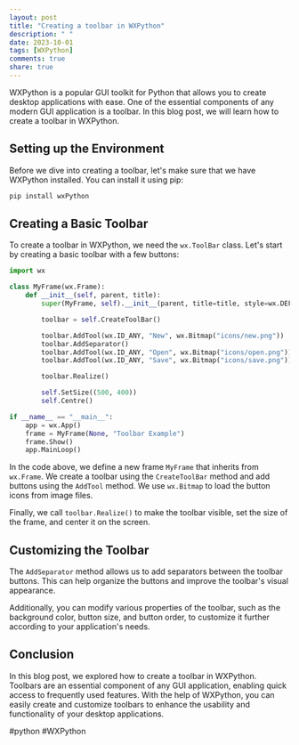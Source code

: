 ```yaml
---
layout: post
title: "Creating a toolbar in WXPython"
description: " "
date: 2023-10-01
tags: [WXPython]
comments: true
share: true
---
```


WXPython is a popular GUI toolkit for Python that allows you to create desktop applications with ease. One of the essential components of any modern GUI application is a toolbar. In this blog post, we will learn how to create a toolbar in WXPython.

## Setting up the Environment

Before we dive into creating a toolbar, let's make sure that we have WXPython installed. You can install it using pip:

```python
pip install wxPython
```

## Creating a Basic Toolbar

To create a toolbar in WXPython, we need the `wx.ToolBar` class. Let's start by creating a basic toolbar with a few buttons:

```python
import wx

class MyFrame(wx.Frame):
    def __init__(self, parent, title):
        super(MyFrame, self).__init__(parent, title=title, style=wx.DEFAULT_FRAME_STYLE ^ wx.RESIZE_BORDER)

        toolbar = self.CreateToolBar()

        toolbar.AddTool(wx.ID_ANY, "New", wx.Bitmap("icons/new.png"))
        toolbar.AddSeparator()
        toolbar.AddTool(wx.ID_ANY, "Open", wx.Bitmap("icons/open.png"))
        toolbar.AddTool(wx.ID_ANY, "Save", wx.Bitmap("icons/save.png"))

        toolbar.Realize()

        self.SetSize((500, 400))
        self.Centre()

if __name__ == "__main__":
    app = wx.App()
    frame = MyFrame(None, "Toolbar Example")
    frame.Show()
    app.MainLoop()
```

In the code above, we define a new frame `MyFrame` that inherits from `wx.Frame`. We create a toolbar using the `CreateToolBar` method and add buttons using the `AddTool` method. We use `wx.Bitmap` to load the button icons from image files.

Finally, we call `toolbar.Realize()` to make the toolbar visible, set the size of the frame, and center it on the screen.

## Customizing the Toolbar

The `AddSeparator` method allows us to add separators between the toolbar buttons. This can help organize the buttons and improve the toolbar's visual appearance.

Additionally, you can modify various properties of the toolbar, such as the background color, button size, and button order, to customize it further according to your application's needs.

## Conclusion

In this blog post, we explored how to create a toolbar in WXPython. Toolbars are an essential component of any GUI application, enabling quick access to frequently used features. With the help of WXPython, you can easily create and customize toolbars to enhance the usability and functionality of your desktop applications.

#python #WXPython